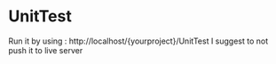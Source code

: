 # UnitTest

Run it by using : http://localhost/{yourproject}/UnitTest
I suggest to not push it to live server
